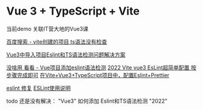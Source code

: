 # Vue 3 + TypeScript + Vite
当前demo  关联IT营大地的Vue3课


[百度搜索 - vite创建的项目  ts语法没有检查](https://www.baidu.com/s?ie=utf-8&f=8&rsv_bp=1&tn=baidu&wd=vite%E5%88%9B%E5%BB%BA%E7%9A%84%E9%A1%B9%E7%9B%AE%20%20ts%E8%AF%AD%E6%B3%95%E6%B2%A1%E6%9C%89%E6%A3%80%E6%9F%A5&oq=vue%2526lt%253B%2520typescript%2520vite%25E4%25B8%258D%25E6%258F%2590%25E7%25A4%25BAts%25E8%25AF%25AD%25E6%25B3%2595%25E9%2594%2599%25E8%25AF%25AF&rsv_pq=aaddbce0000156bb&rsv_t=d614h2DoeJlo1Ev7WPs%2FCxmOtqupEuKQZmyJg0yf0dz2M4Dd55xK5FOM4Y8&rqlang=cn&rsv_enter=1&rsv_dl=tb&rsv_btype=t&inputT=13681&rsv_sug3=94&rsv_sug1=25&rsv_sug7=100&rsv_sug2=0&rsv_sug4=13681)


[Vue3中导入项目Eslint和TS语法检测问题解决方案](https://blog.csdn.net/yaalaw/article/details/113717002?spm=1001.2101.3001.6661.1&utm_medium=distribute.pc_relevant_t0.none-task-blog-2%7Edefault%7ECTRLIST%7Edefault-1-113717002-blog-121949037.pc_relevant_multi_platform_whitelistv2&depth_1-utm_source=distribute.pc_relevant_t0.none-task-blog-2%7Edefault%7ECTRLIST%7Edefault-1-113717002-blog-121949037.pc_relevant_multi_platform_whitelistv2&utm_relevant_index=1)


[没啥用 看看 - Vue项目添加eslint语法检测](https://blog.csdn.net/take_relax/article/details/121101494)
[2022 Vite vue3 EsLint超简单配置 按步骤完成即可](https://www.jianshu.com/p/4b94540dd998)
[在Vite+Vue3+TypeScript项目中，配置Eslint+Prettier](https://blog.csdn.net/LiHua_X/article/details/125209425)

[eslint 修复](https://blog.csdn.net/JZevin/article/details/115671030)
[ESLint使用说明](https://www.jianshu.com/p/d848482ecf26)

todo 还是没有解决：
"Vue3" 如何添加 Eslint和TS语法检测 "2022"